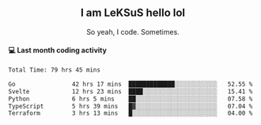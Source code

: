 <h2 align="center">I am LeKSuS hello lol</h2>
<p align="center">So yeah, I code. Sometimes.</p>

#### :computer: Last month coding activity
<!--START_SECTION:waka-->

```txt
Total Time: 79 hrs 45 mins

Go                42 hrs 17 mins  █████████████░░░░░░░░░░░░   52.55 %
Svelte            12 hrs 23 mins  ████░░░░░░░░░░░░░░░░░░░░░   15.41 %
Python            6 hrs 5 mins    ██░░░░░░░░░░░░░░░░░░░░░░░   07.58 %
TypeScript        5 hrs 39 mins   █▓░░░░░░░░░░░░░░░░░░░░░░░   07.04 %
Terraform         3 hrs 13 mins   █░░░░░░░░░░░░░░░░░░░░░░░░   04.00 %
```

<!--END_SECTION:waka-->
